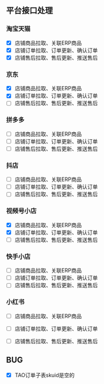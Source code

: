 ## 平台接口处理
### 淘宝天猫
+ [x] 店铺商品拉取、关联ERP商品
+ [x] 店铺订单拉取、订单更新、确认订单
+ [x] 店铺售后拉取、售后更新、推送售后

### 京东
+ [x] 店铺商品拉取、关联ERP商品
+ [x] 店铺订单拉取、订单更新、确认订单
+ [ ] 店铺售后拉取、售后更新、推送售后

### 拼多多
+ [ ] 店铺商品拉取、关联ERP商品
+ [ ] 店铺订单拉取、订单更新、确认订单
+ [ ] 店铺售后拉取、售后更新、推送售后

### 抖店
+ [ ] 店铺商品拉取、关联ERP商品
+ [ ] 店铺订单拉取、订单更新、确认订单
+ [ ] 店铺售后拉取、售后更新、推送售后

### 视频号小店
+ [x] 店铺商品拉取、关联ERP商品
+ [x] 店铺订单拉取、订单更新、确认订单
+ [ ] 店铺售后拉取、售后更新、推送售后

### 快手小店
+ [ ] 店铺商品拉取、关联ERP商品
+ [ ] 店铺订单拉取、订单更新、确认订单
+ [ ] 店铺售后拉取、售后更新、推送售后

### 小红书
+ [ ] 店铺商品拉取、关联ERP商品
+ [ ] 店铺订单拉取、订单更新、确认订单
+ [ ] 店铺售后拉取、售后更新、推送售后




## BUG
+ [x] TAO订单子表skuid是空的